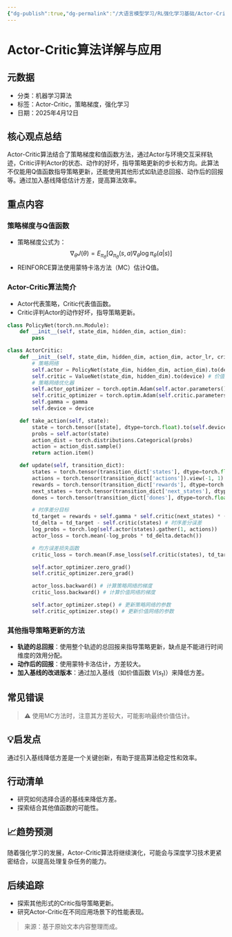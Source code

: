 ```yaml
---
{"dg-publish":true,"dg-permalink":"/大语言模型学习/RL强化学习基础/Actor-Critic算法","dg-home":false,"dg-description":"在此输入笔记的描述","dg-hide":false,"dg-hide-title":false,"dg-show-backlinks":true,"dg-show-local-graph":true,"dg-show-inline-title":true,"dg-pinned":false,"dg-passphrase":"在此输入访问密码","dg-enable-mathjax":false,"dg-enable-mermaid":false,"dg-enable-uml":false,"dg-note-icon":0,"dg-enable-dataview":false,"tags":["NLP"],"permalink":"/大语言模型学习/RL强化学习基础/Actor-Critic算法/","dgShowBacklinks":true,"dgShowLocalGraph":true,"dgShowInlineTitle":true,"dgPassFrontmatter":true,"noteIcon":0,"created":"2025-04-12T23:30:33.000+08:00","updated":"2025-04-13T13:06:02.496+08:00"}
---
```




# Actor-Critic算法详解与应用

## 元数据
- 分类：机器学习算法
- 标签：Actor-Critic，策略梯度，强化学习
- 日期：2025年4月12日


## 核心观点总结
Actor-Critic算法结合了策略梯度和值函数方法，通过Actor与环境交互采样轨迹，Critic评判Actor的状态、动作的好坏，指导策略更新的步长和方向。此算法不仅能用Q值函数指导策略更新，还能使用其他形式如轨迹总回报、动作后的回报等。通过加入基线降低估计方差，提高算法效率。


## 重点内容

### 策略梯度与Q值函数
- 策略梯度公式为：
  $$
  \nabla_\theta J(\theta) = E_{\pi_\theta} [ Q_{\pi_\theta}(s, a) \nabla_\theta \log \pi_\theta(a|s) ]
  $$
- REINFORCE算法使用蒙特卡洛方法（MC）估计Q值。


### Actor-Critic算法简介
- Actor代表策略，Critic代表值函数。
- Critic评判Actor的动作好坏，指导策略更新。

```Python
class PolicyNet(torch.nn.Module): 
    def __init__(self, state_dim, hidden_dim, action_dim): 
        pass

class ActorCritic: 
    def __init__(self, state_dim, hidden_dim, action_dim, actor_lr, critic_lr, gamma, device): 
        # 策略网络 
        self.actor = PolicyNet(state_dim, hidden_dim, action_dim).to(device) 
        self.critic = ValueNet(state_dim, hidden_dim).to(device) # 价值网络 
        # 策略网络优化器 
        self.actor_optimizer = torch.optim.Adam(self.actor.parameters(), lr=actor_lr) 
        self.critic_optimizer = torch.optim.Adam(self.critic.parameters(), lr=critic_lr) # 价值网络优化器 
        self.gamma = gamma 
        self.device = device

    def take_action(self, state): 
        state = torch.tensor([state], dtype=torch.float).to(self.device) 
        probs = self.actor(state) 
        action_dist = torch.distributions.Categorical(probs) 
        action = action_dist.sample() 
        return action.item()

    def update(self, transition_dict): 
        states = torch.tensor(transition_dict['states'], dtype=torch.float).to(self.device) 
        actions = torch.tensor(transition_dict['actions']).view(-1, 1).to(self.device) 
        rewards = torch.tensor(transition_dict['rewards'], dtype=torch.float).view(-1, 1).to(self.device) 
        next_states = torch.tensor(transition_dict['next_states'], dtype=torch.float).to(self.device) 
        dones = torch.tensor(transition_dict['dones'], dtype=torch.float).view(-1, 1).to(self.device)

        # 时序差分目标 
        td_target = rewards + self.gamma * self.critic(next_states) * (1 - dones) 
        td_delta = td_target - self.critic(states) # 时序差分误差 
        log_probs = torch.log(self.actor(states).gather(1, actions)) 
        actor_loss = torch.mean(-log_probs * td_delta.detach()) 

        # 均方误差损失函数 
        critic_loss = torch.mean(F.mse_loss(self.critic(states), td_target.detach())) 

        self.actor_optimizer.zero_grad() 
        self.critic_optimizer.zero_grad() 

        actor_loss.backward() # 计算策略网络的梯度 
        critic_loss.backward() # 计算价值网络的梯度 

        self.actor_optimizer.step() # 更新策略网络的参数 
        self.critic_optimizer.step() # 更新价值网络的参数

```


### 其他指导策略更新的方法
- **轨迹的总回报**：使用整个轨迹的总回报来指导策略更新，缺点是不能进行时间维度的效用分配。
- **动作后的回报**：使用蒙特卡洛估计，方差较大。
- **加入基线的改进版本**：通过加入基线（如价值函数 $V(s_t)$）来降低方差。


## 常见错误
> ⚠️ 使用MC方法时，注意其方差较大，可能影响最终价值估计。


## 💡启发点
通过引入基线降低方差是一个关键创新，有助于提高算法稳定性和效率。


## 行动清单
- 研究如何选择合适的基线来降低方差。
- 探索结合其他值函数的可能性。


## 📈趋势预测
随着强化学习的发展，Actor-Critic算法将继续演化，可能会与深度学习技术更紧密结合，以提高处理复杂任务的能力。


## 后续追踪
- 探索其他形式的Critic指导策略更新。
- 研究Actor-Critic在不同应用场景下的性能表现。

> 来源：基于原始文本内容整理而成。
